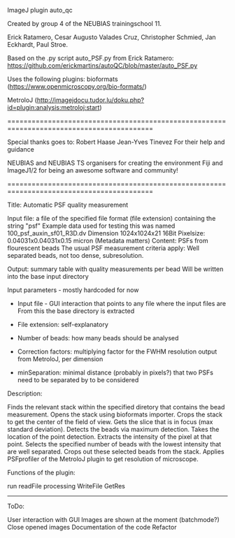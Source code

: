 ImageJ plugin auto_qc

Created by group 4 of the NEUBIAS trainingschool 11.

Erick Ratamero, Cesar Augusto Valades Cruz, Christopher Schmied, Jan Eckhardt, Paul Stroe.

Based on the .py script auto_PSF.py from Erick Ratamero:
https://github.com/erickmartins/autoQC/blob/master/auto_PSF.py

Uses the following plugins:
bioformats (https://www.openmicroscopy.org/bio-formats/)

MetroloJ (http://imagejdocu.tudor.lu/doku.php?id=plugin:analysis:metroloj:start)

==========================================================================================

Special thanks goes to:
Robert Haase
Jean-Yves Tinevez
For their help and guidance

NEUBIAS and NEUBIAS TS organisers for creating the environment
Fiji and ImageJ1/2 for being an awesome software and community!

==========================================================================================

Title: Automatic PSF quality measurement

Input file: a file of the specified file format (file extension) containing the string "psf"
Example data used for testing this was named 100_psf_auxin_sf01_R3D.dv
Dimension 1024x1024x21 16Bit
Pixelsize: 0.04031x0.04031x0.15 micron (Metadata matters)
Content: PSFs from flourescent beads
         The usual PSF measurement criteria apply:
         Well separated beads, not too dense, subresolution.

Output: summary table with quality measurements per bead
        Will be written into the base input directory

Input parameters - mostly hardcoded for now

- Input file - GUI interaction that points to any file where the input files are
    From this the base directory is extracted

- File extension: self-explanatory
- Number of beads: how many beads should be analysed
- Correction factors: multiplying factor for the FWHM resolution output from MetroloJ, per dimension
- minSeparation: minimal distance (probably in pixels?) that two PSFs need to be separated by to be considered

Description:

Finds the relevant stack within the specified diretory that contains the bead measurement.
Opens the stack using bioformats importer.
Crops the stack to get the center of the field of view.
Gets the slice that is in focus (max standard deviation).
Detects the beads via maximum detection.
Takes the location of the point detection.
Extracts the intensity of the pixel at that point.
Selects the specified number of beads with the lowest intensity that are well separated.
Crops out these selected beads from the stack.
Applies PSFprofiler of the MetroloJ plugin to get resolution of microscope.

Functions of the plugin:

run
readFile
processing
WriteFile
GetRes

----------------------------------------------------------------------------------------
ToDo:

User interaction with GUI
Images are shown at the moment (batchmode?)
Close opened images
Documentation of the code
Refactor


